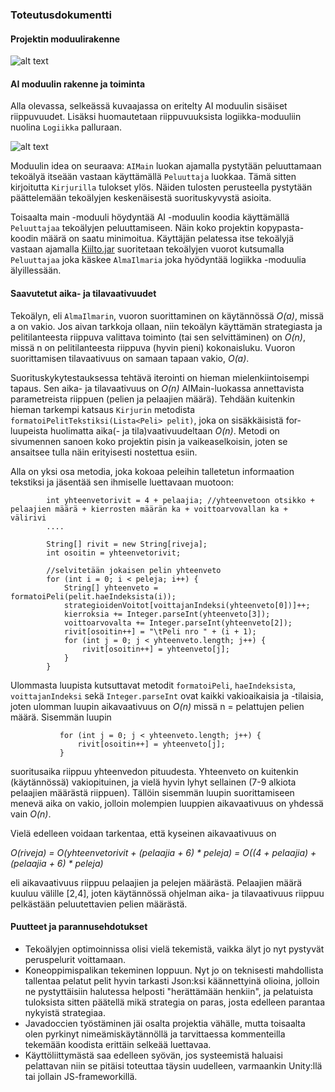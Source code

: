### Toteutusdokumentti

#### Projektin moduulirakenne
![alt text][moduulit]

#### AI moduulin rakenne ja toiminta

Alla olevassa, selkeässä kuvaajassa on eritelty AI moduulin sisäiset riippuvuudet. Lisäksi huomautetaan riippuvuuksista logiikka-moduuliin nuolina `Logiikka` palluraan.

![alt text][ai]

Moduulin idea on seuraava: `AIMain` luokan ajamalla pystytään peluuttamaan tekoälyä itseään vastaan käyttämällä `Peluuttaja` luokkaa. Tämä sitten kirjoitutta `Kirjurilla` tulokset ylös. Näiden tulosten perusteella pystytään päättelemään tekoälyjen keskenäisestä suorituskyvystä asioita.

Toisaalta main -moduuli höydyntää AI -moduulin koodia käyttämällä `Peluuttajaa` tekoälyjen peluuttamiseen. Näin koko projektin kopypasta-koodin määrä on saatu minimoitua. Käyttäjän pelatessa itse tekoälyjä vastaan ajamalla [Kiilto.jar][jar] suoritetaan tekoälyjen vuorot kutsumalla `Peluuttajaa` joka käskee `AlmaIlmaria` joka hyödyntää logiikka -moduulia älyillessään.

#### Saavutetut aika- ja tilavaativuudet

Tekoälyn, eli `AlmaIlmarin`, vuoron suorittaminen on käytännössä *O(a)*, missä a on vakio. Jos aivan tarkkoja ollaan, niin tekoälyn käyttämän strategiasta ja pelitilanteesta riippuva valittava toiminto (tai sen selvittäminen) on *O(n)*, missä n on pelitilanteesta riippuva (hyvin pieni) kokonaisluku. Vuoron suorittamisen tilavaativuus on samaan tapaan vakio, *O(a)*.

Suorituskykytestauksessa tehtävä iterointi on hieman mielenkiintoisempi tapaus. Sen aika- ja tilavaativuus on *O(n)* AIMain-luokassa annettavista parametreista riippuen (pelien ja pelaajien määrä). Tehdään kuitenkin hieman tarkempi katsaus `Kirjurin` metodista `formatoiPelitTekstiksi(Lista<Peli> pelit)`, joka on sisäkkäisistä for-luupeista huolimatta aika(- ja tila)vaativuudeltaan *O(n)*. Metodi on sivumennen sanoen koko projektin pisin ja vaikeaselkoisin, joten se ansaitsee tulla näin erityisesti nostettua esiin.

Alla on yksi osa metodia, joka kokoaa peleihin talletetun informaation tekstiksi ja jäsentää sen ihmiselle luettavaan muotoon:

```     int riveja = yhteenvetorivit + (pelaajia + 6) * peleja; //6 * pelaajien määrä rivejä per peli
        int yhteenvetorivit = 4 + pelaajia; //yhteenvetoon otsikko + pelaajien määrä + kierrosten määrän ka + voittoarvovallan ka + välirivi
        ....

        String[] rivit = new String[riveja];
        int osoitin = yhteenvetorivit;
        
        //selvitetään jokaisen pelin yhteenveto
        for (int i = 0; i < peleja; i++) {
            String[] yhteenveto = formatoiPeli(pelit.haeIndeksista(i));
            strategioidenVoitot[voittajanIndeksi(yhteenveto[0])]++;
            kierroksia += Integer.parseInt(yhteenveto[3]);
            voittoarvovalta += Integer.parseInt(yhteenveto[2]);
            rivit[osoitin++] = "\tPeli nro " + (i + 1);
            for (int j = 0; j < yhteenveto.length; j++) {
                rivit[osoitin++] = yhteenveto[j];
            }
        }
```
Ulommasta luupista kutsuttavat metodit `formatoiPeli`, `haeIndeksista`, `voittajanIndeksi` sekä `Integer.parseInt` ovat kaikki vakioaikaisia ja -tilaisia, joten ulomman luupin aikavaativuus on *O(n)* missä n = pelattujen pelien määrä. Sisemmän luupin
 ```
            for (int j = 0; j < yhteenveto.length; j++) {
                rivit[osoitin++] = yhteenveto[j];
            }
 ```
suoritusaika riippuu yhteenvedon pituudesta. Yhteenveto on kuitenkin (käytännössä) vakiopituinen, ja vielä hyvin lyhyt sellainen (7-9 alkiota pelaajien määrästä riippuen). Tällöin sisemmän luupin suorittamiseen menevä aika on vakio, jolloin molempien luuppien aikavaativuus on yhdessä vain *O(n)*.

Vielä edelleen voidaan tarkentaa, että kyseinen aikavaativuus on 

*O(riveja) = O(yhteenvetorivit + (pelaajia + 6) * peleja) = O((4 + pelaajia) + (pelaajia + 6) * peleja)*

eli aikavaativuus riippuu pelaajien ja pelejen määrästä. Pelaajien määrä kuuluu välille [2,4], joten käytännössä ohjelman aika- ja tilavaativuus riippuu pelkästään peluutettavien pelien määrästä.

#### Puutteet ja parannusehdotukset

- Tekoälyjen optimoinnissa olisi vielä tekemistä, vaikka älyt jo nyt pystyvät peruspelurit voittamaan.
- Koneoppimispalikan tekeminen loppuun. Nyt jo on teknisesti mahdollista tallentaa pelatut pelit hyvin tarkasti Json:ksi käännettyinä olioina, jolloin ne pystyttäisiin halutessa helposti "herättämään henkiin", ja pelatuista tuloksista sitten päätellä mikä strategia on paras, josta edelleen parantaa nykyistä strategiaa.
- Javadoccien työstäminen jäi osalta projektia vähälle, mutta toisaalta olen pyrkinyt nimeämiskäytännöllä ja tarvittaessa kommenteilla tekemään koodista erittäin selkeää luettavaa.
- Käyttöliittymästä saa edelleen syövän, jos systeemistä haluaisi pelattavan niin se pitäisi toteuttaa täysin uudelleen, varmaankin Unity:llä tai jollain JS-frameworkillä.

[moduulit]: https://github.com/xvixvi/kiilto/raw/TLproduction/dokumentaatio/tiralabra/kuvat/kiilto_moduulit.png "projektin rakenne moduulitasolla"
[ai]: https://github.com/xvixvi/kiilto/raw/TLproduction/dokumentaatio/tiralabra/kuvat/AI-module.png "AI -moduulin rakenne"
[jar]: https://github.com/xvixvi/kiilto/tree/TLproduction/kiilto/out/artifacts/Kiilto_jar "Kiilto.jar"

